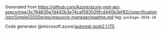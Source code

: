 Generated from https://github.com/Azure/azure-rest-api-specs/tree/3c764635e7d442b3e74caf593029fcd440b3ef82//specification/storSimple1200Series/resource-manager/readme.md tag: `package-2016-10`

Code generator @microsoft.azure/autorest.go@2.1.175



